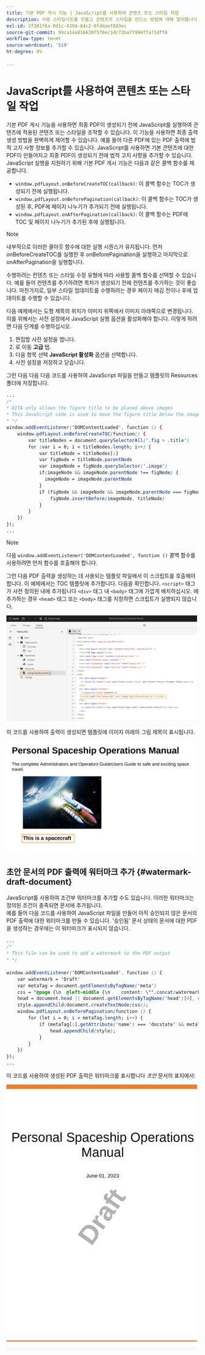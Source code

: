 ```yaml
---
title: 기본 PDF 게시 기능 | JavaScript를 사용하여 콘텐츠 또는 스타일 작업
description: 사용 스타일시트를 만들고 콘텐츠의 스타일을 만드는 방법에 대해 알아봅니다.
exl-id: 2f301f6a-0d1c-4194-84c2-0fddaef8d3ec
source-git-commit: 99ca14a816630f5f0ec1dc72ba77994ffa71dff6
workflow-type: tm+mt
source-wordcount: '519'
ht-degree: 0%

---
```


# JavaScript를 사용하여 콘텐츠 또는 스타일 작업

기본 PDF 게시 기능을 사용하면 최종 PDF이 생성되기 전에 JavaScript를 실행하여 콘텐츠에 적용된 콘텐츠 또는 스타일을 조작할 수 있습니다. 이 기능을 사용하면 최종 출력 생성 방법을 완벽하게 제어할 수 있습니다. 예를 들어 다른 PDF에 있는 PDF 출력에 법적 고지 사항 정보를 추가할 수 있습니다. JavaScript를 사용하면 기본 콘텐츠에 대한 PDF이 만들어지고 최종 PDF이 생성되기 전에 법적 고지 사항을 추가할 수 있습니다.\
JavaScript 실행을 지원하기 위해 기본 PDF 게시 기능은 다음과 같은 콜백 함수를 제공합니다.

* `window.pdfLayout.onBeforeCreateTOC(callback)`: 이 콜백 함수는 TOC가 생성되기 전에 실행됩니다.
* `window.pdfLayout.onBeforePagination(callback)`: 이 콜백 함수는 TOC가 생성된 후, PDF에 페이지 나누기가 추가되기 전에 실행됩니다.
* `window.pdfLayout.onAfterPagination(callback)`: 이 콜백 함수는 PDF에 TOC 및 페이지 나누기가 추가된 후에 실행됩니다.

>[!NOTE]
>
>내부적으로 이러한 콜아웃 함수에 대한 실행 시퀀스가 유지됩니다. 먼저 onBeforeCreateTOC를 실행한 후 onBeforePagination을 실행하고 마지막으로 onAfterPagination을 실행합니다.

수행하려는 컨텐츠 또는 스타일 수정 유형에 따라 사용할 콜백 함수를 선택할 수 있습니다. 예를 들어 컨텐츠를 추가하려면 목차가 생성되기 전에 컨텐츠를 추가하는 것이 좋습니다. 마찬가지로, 일부 스타일 업데이트를 수행하려는 경우 페이지 매김 전이나 후에 업데이트를 수행할 수 있습니다.

다음 예제에서는 도형 제목의 위치가 이미지 위쪽에서 이미지 아래쪽으로 변경됩니다. 이를 위해서는 사전 설정에서 JavaScript 실행 옵션을 활성화해야 합니다. 이렇게 하려면 다음 단계를 수행하십시오.

1. 편집할 사전 설정을 엽니다.
1. 로 이동 **고급** 탭.
1. 다음 항목 선택 **JavaScript 활성화** 옵션을 선택합니다.
1. 사전 설정을 저장하고 닫습니다.

그런 다음 다음 다음 코드를 사용하여 JavaScript 파일을 만들고 템플릿의 Resources 폴더에 저장합니다.

```css
...
/*
* DITA only allows the figure title to be placed above images 
* This JavaScript code is used to move the figure title below the image
* */
window.addEventListener('DOMContentLoaded', function () {
    window.pdfLayout.onBeforeCreateTOC(function() {
        var titleNodes = document.querySelectorAll('.fig > .title')
        for (var i = 0; i < titleNodes.length; i++) {
            var titleNode = titleNodes[i]
            var figNode = titleNode.parentNode
            var imageNode = figNode.querySelector('.image')
            if(imageNode && imageNode.parentNode !== figNode) {
              imageNode = imageNode.parentNode
            }
            if (figNode && imageNode && imageNode.parentNode === figNode) {
                figNode.insertBefore(imageNode, titleNode)
            }
        }
    })
});
...
```

>[!NOTE]
>
>다음 `window.addEventListener('DOMContentLoaded', function ()` 콜백 함수를 사용하려면 먼저 함수를 호출해야 합니다.

그런 다음 PDF 출력을 생성하는 데 사용되는 템플릿 파일에서 이 스크립트를 호출해야 합니다. 이 예제에서는 TOC 템플릿에 추가합니다. 다음을 확인합니다. `<script>` 태그가 사전 정의된 내에 추가됩니다 `<div>` 태그 내 `<body>` 태그에 가깝게 배치하십시오. 에 추가하는 경우 `<head>` 태그 또는 `<body>` 태그를 지정하면 스크립트가 실행되지 않습니다.

<img src="./assets/js-added-resources-template.png" width="500">

이 코드를 사용하여 출력이 생성되면 템플릿에 이미지 아래의 그림 제목이 표시됩니다.

<img src="./assets/fig-title-below-image.png" width="500">

## 초안 문서의 PDF 출력에 워터마크 추가 {#watermark-draft-document}

JavaScript를 사용하여 조건부 워터마크를 추가할 수도 있습니다. 이러한 워터마크는 정의된 조건이 충족되면 문서에 추가됩니다.\
예를 들어 다음 코드를 사용하여 JavaScript 파일을 만들어 아직 승인되지 않은 문서의 PDF 출력에 대한 워터마크를 만들 수 있습니다. &#39;승인됨&#39; 문서 상태의 문서에 대한 PDF을 생성하는 경우에는 이 워터마크가 표시되지 않습니다.

```css
...
/*
* This file can be used to add a watermark to the PDF output
* */

window.addEventListener('DOMContentLoaded', function () {
    var watermark = 'Draft'
    var metaTag = document.getElementsByTagName('meta')
    css = "@page {\n  @left-middle {\n    content: \"".concat(watermark, "\";\n    z-index: 100;\n    font-family: sans-serif;\n    font-size: 80pt;\n    font-weight: bold;\n    color: gray(0, 0.3);\n    text-align: center;\n    transform: rotate(-54.7deg);\n    position: absolute;\n    left: 0;\n    top: 0;\n    width: 100%;\n    height: 100%;\n  }\n}")
    head = document.head || document.getElementsByTagName('head')[0], style = document.createElement('style');
    style.appendChild(document.createTextNode(css));
    window.pdfLayout.onBeforePagination(function () {
        for (let i = 0; i < metaTag.length; i++) {
            if (metaTag[i].getAttribute('name') === 'docstate' && metaTag[i].getAttribute('value') !== 'Approved') {
                head.appendChild(style);
            }
        }
    })
});
...
```

이 코드를 사용하여 생성된 PDF 출력은 워터마크를 표시합니다 *초안* 문서의 표지에서:

<img src="./assets/draft-watermark.png" width="500">
